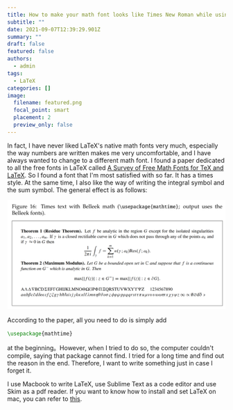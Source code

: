 ```yaml
---
title: How to make your math font looks like Times New Roman while using LaTeX on mac?
subtitle: ""
date: 2021-09-07T12:39:29.901Z
summary: ""
draft: false
featured: false
authors:
  - admin
tags:
  - LaTeX
categories: []
image:
  filename: featured.png
  focal_point: smart
  placement: 2
  preview_only: false
---
```

In fact, I have never liked LaTeX's native math fonts very much, especially the way numbers are written makes me very uncomfortable, and I have always wanted to change to a different math font. I found a paper dedicated to all the free fonts in LaTeX called [A Survey of Free Math Fonts for TeX and LaTeX](http://www.nic.funet.fi/index/TeX/CTAN/info/Free_Math_Font_Survey/survey.pdf). So I found a font that I'm most satisfied with so far. It has a times style. At the same time, I also like the way of writing the integral symbol and the sum symbol. The general effect is as follows:

![](截屏2021-04-21-下午4.18.31.png)

According to the paper, all you need to do is simply add

```tex
\usepackage{mathtime}
```

at the beginning。However, when I tried to do so,  the computer couldn't compile, saying that package cannot find. I tried for a long time and find out the reason in the end. Therefore, I want to write something just in case I forget it.

I use Macbook to write LaTeX, use Sublime Text as a code editor and use Skim as a pdf reader. If you want to know how to install and set LaTeX on mac, you can refer to [this](https://link.zhihu.com/?target=https%3A//www.jianshu.com/p/b1e3b029ded5).